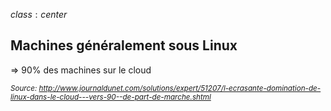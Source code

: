 $class: center$

## Machines généralement sous Linux

=> 90% des machines sur le cloud

<small><em>Source: http://www.journaldunet.com/solutions/expert/51207/l-ecrasante-domination-de-linux-dans-le-cloud---vers-90--de-part-de-marche.shtml</em></small>
